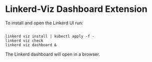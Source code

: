 # Linkerd-Viz Dashboard Extension

To install and open the Linkerd UI run:

```shell

linkerd viz install | kubectl apply -f -
linkerd viz check
linkerd viz dashboard &
```

The Linkerd dashboard will open in a browser.
